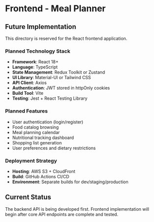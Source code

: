 # Frontend - Meal Planner

## Future Implementation

This directory is reserved for the React frontend application.

### Planned Technology Stack
- **Framework**: React 18+
- **Language**: TypeScript
- **State Management**: Redux Toolkit or Zustand
- **UI Library**: Material-UI or Tailwind CSS
- **API Client**: Axios
- **Authentication**: JWT stored in httpOnly cookies
- **Build Tool**: Vite
- **Testing**: Jest + React Testing Library

### Planned Features
- User authentication (login/register)
- Food catalog browsing
- Meal planning calendar
- Nutritional tracking dashboard
- Shopping list generation
- User preferences and dietary restrictions

### Deployment Strategy
- **Hosting**: AWS S3 + CloudFront
- **Build**: GitHub Actions CI/CD
- **Environment**: Separate builds for dev/staging/production

## Current Status
The backend API is being developed first. Frontend implementation will begin after core API endpoints are complete and tested.
